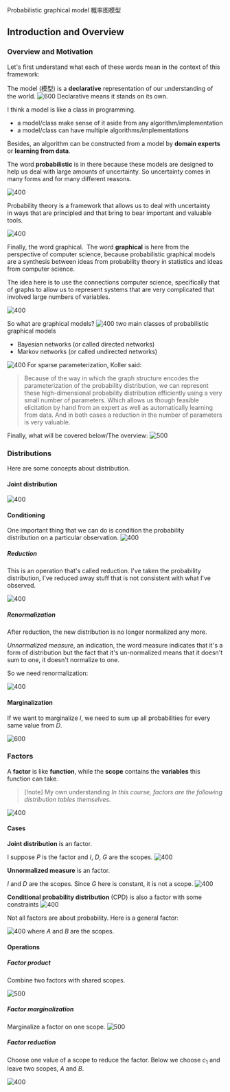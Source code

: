 Probabilistic graphical model 概率图模型

## Introduction and Overview

### Overview and Motivation

Let's first understand what each of these words mean in the context of this framework: 

The model (模型) is a **declarative** representation of our understanding of the world. 
![600](../../Resources/2.%20Mathematics/Probabilistic%20graphical%20model/Pasted%20image%2020230805113547.png)
Declarative means it stands on its own. 

I think a model is like a class in programming. 
- a model/class make sense of it aside from any algorithm/implementation
- a model/class can have multiple algorithms/implementations

Besides, an algorithm can be constructed from a model by **domain experts** or **learning from data**.


The word **probabilistic** is in there because these models are designed to help us deal with large amounts of uncertainty. So uncertainty comes in many forms and for many different reasons.

![400](../../Resources/2.%20Mathematics/Probabilistic%20graphical%20model/Pasted%20image%2020230805164127.png)

Probability theory is a framework that allows us to deal with uncertainty in ways that are principled and that bring to bear important and valuable tools.

![400](../../Resources/2.%20Mathematics/Probabilistic%20graphical%20model/Pasted%20image%2020230805164754.png)

Finally, the word graphical.  The word **graphical** is here from the perspective of computer science, because probabilistic graphical models are a synthesis between ideas from probability theory in statistics and ideas from computer science. 

The idea here is to use the connections computer science, specifically that of graphs to allow us to represent systems that are very complicated that involved large numbers of variables.

![400](../../Resources/2.%20Mathematics/Probabilistic%20graphical%20model/Pasted%20image%2020230805165002.png)

So what are graphical models?
![400](../../Resources/2.%20Mathematics/Probabilistic%20graphical%20model/Pasted%20image%2020230807113303.png)
two main classes of probabilistic graphical models
- Bayesian networks (or called directed networks)
- Markov networks (or called undirected networks)

![400](../../Resources/2.%20Mathematics/Probabilistic%20graphical%20model/Pasted%20image%2020230807113921.png)
For sparse parameterization, Koller said:
> Because of the way in which the graph structure encodes the parameterization of the probability distribution, we can represent these high-dimensional probability distribution efficiently using a very small number of parameters. Which allows us though feasible elicitation by hand from an expert as well as automatically learning from data. And in both cases a reduction in the number of parameters is very valuable. 


Finally, what will be covered below/The overview:
![500](../../Resources/2.%20Mathematics/Probabilistic%20graphical%20model/Pasted%20image%2020230807114231.png)

### Distributions

Here are some concepts about distribution.

#### Joint distribution

![400](../../Resources/2.%20Mathematics/Probabilistic%20graphical%20model/Pasted%20image%2020230808191542.png)

#### Conditioning

One important thing that we can do is condition the probability distribution on a particular observation.
![400](../../Resources/2.%20Mathematics/Probabilistic%20graphical%20model/Pasted%20image%2020230808191722.png)

##### Reduction

This is an operation that's called reduction. I've taken the probability distribution, I've reduced away stuff that is not consistent with what I've observed.

![400](../../Resources/2.%20Mathematics/Probabilistic%20graphical%20model/Pasted%20image%2020230808192328.png)

##### Renormalization

After reduction, the new distribution is no longer normalized any more.

*Unnormalized measure*, an indication, the word measure indicates that it's a form of distribution but the fact that it's un-normalized means that it doesn't sum to one, it doesn't normalize to one.

So we need renormalization: 

![400](../../Resources/2.%20Mathematics/Probabilistic%20graphical%20model/Pasted%20image%2020230808192759.png)
#### Marginalization

If we want to marginalize $I$, we need to sum up all probabilities for every same value from $D$.

![600](../../Resources/2.%20Mathematics/Probabilistic%20graphical%20model/Pasted%20image%2020230808193103.png)
### Factors

A **factor** is like **function**, while the **scope** contains the **variables** this function can take. 

>[!note] My own understanding
>*In this course, factors are the following distribution tables themselves.*

![400](../../Resources/2.%20Mathematics/Probabilistic%20graphical%20model/Pasted%20image%2020230808194031.png)
#### Cases

**Joint distribution** is an factor.

I suppose $P$ is the factor and $I$, $D$, $G$ are the scopes.
![400](../../Resources/2.%20Mathematics/Probabilistic%20graphical%20model/Pasted%20image%2020230808195027.png)

**Unnormalized measure** is an factor.

$I$ and $D$ are the scopes. Since $G$ here is constant, it is not a scope.
![400](../../Resources/2.%20Mathematics/Probabilistic%20graphical%20model/Pasted%20image%2020230808200725.png)

**Conditional probability distribution** (CPD) is also a factor with some constraints
![400](../../Resources/2.%20Mathematics/Probabilistic%20graphical%20model/Pasted%20image%2020230809105658.png)

Not all factors are about probability. Here is a general factor:

![400](../../Resources/2.%20Mathematics/Probabilistic%20graphical%20model/Pasted%20image%2020230809111349.png)
where $A$ and $B$ are the scopes.

#### Operations

##### Factor product

Combine two factors with shared scopes.

![500](../../Resources/2.%20Mathematics/Probabilistic%20graphical%20model/Pasted%20image%2020230809113055.png)

##### Factor marginalization

Marginalize a factor on one scope.
![500](../../Resources/2.%20Mathematics/Probabilistic%20graphical%20model/Pasted%20image%2020230809113204.png)

##### Factor reduction

Choose one value of a scope to reduce the factor. Below we choose $c_1$ and leave two scopes, $A$ and $B$.

![400](../../Resources/2.%20Mathematics/Probabilistic%20graphical%20model/Pasted%20image%2020230812144713.png)






